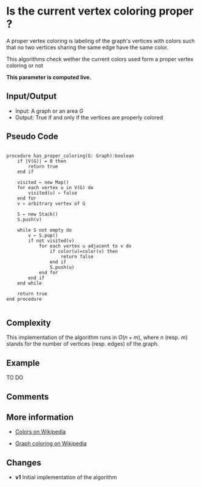 # Is the current vertex coloring proper ? 
A proper vertex coloring is labeling of the graph's vertices with colors such that no two vertices sharing the same edge have the same color.

This algorithms check wether the current colors used form a proper vertex coloring or not

**This parameter is computed live.**

## Input/Output
- Input: A graph or an area $G$ 
- Output: True if and only if the vertices are properly colored

## Pseudo Code

```

procedure has_proper_coloring(G: Graph):boolean
    if |V(G)| = 0 then
        return true
    end if 

    visited ← new Map()
    for each vertex u in V(G) do
        visited(u) ← false
    end for
    v ← arbitrary vertex of G

    S ← new Stack()
    S.push(v)

    while S not empty do
        v ← S.pop()
        if not visited(v)
            for each vertex u adjacent to v do
                if color(u)=color(v) then
                    return false
                end if 
                S.push(u)
            end for
        end if
    end while

    return true
end procedure


```

## Complexity
This implementation of the algorithm runs in $O(n+m)$, where $n$ (resp. $m$) stands for the number of vertices (resp. edges) of the graph.  

## Example
TO DO
 
## Comments

## More information
  - [Colors on Wikipedia](https://en.wikipedia.org/wiki/Glossary_of_graph_theory#color) 

  - [Graph coloring on Wikipedia](https://en.wikipedia.org/wiki/Graph_coloring) 
  

## Changes

  - **v1** Initial implementation of the algorithm 
